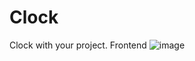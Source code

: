 # Clock
Clock with your project. Frontend
![image](https://github.com/SocialSchemer/Clock/assets/143866912/ae205887-cf34-4e74-9e2c-2434e8878927)
